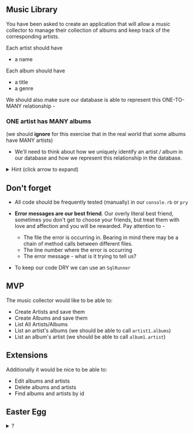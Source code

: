 ## Music Library

You have been asked to create an application that will allow a music collector to manage their collection of albums and keep track of the corresponding artists.

Each artist should have

- a name

Each album should have 

- a title
- a genre

We should also make sure our database is able to represent this ONE-TO-MANY relationship -

### ONE artist has MANY albums

(we should **ignore** for this exercise that in the real world that some albums have MANY artists)

- We'll need to think about how we uniquely identify an artist / album in our database and how we represent this relationship in the database.

<details>
	<summary>Hint (click arrow to expand)</summary>
	An <code>id</code> in each table. One <code>references</code> the other <code>id</code>
</details>

## Don't forget

- All code should be frequently tested (manually) in our `console.rb` or `pry`
- **Error messages are our best friend**. Our overly literal best friend, sometimes you don't get to choose your friends, but treat them with love and affection and you will be rewarded. Pay attention to -
 
	- The file the error is occurring in. Bearing in mind there may be a chain of method calls between different files.
	- The line number where the error is occurring
	- The error message - what is it trying to tell us?
- To keep our code DRY we can use an `SqlRunner`


## MVP

The music collector would like to be able to:

* Create Artists and save them
* Create Albums and save them
* List All Artists/Albums
* List an artist's albums (we should be able to call `artist1.albums`)
* List an album's artist (we should be able to call `album1.artist`)


## Extensions

Additionally it would be nice to be able to:

* Edit albums and artists 
* Delete albums and artists 
* Find albums and artists by id

## Easter Egg

<details>
	<summary>?</summary>	
There was a new message called error<br>    
That would often fill them with terror   <br>   
But by taking their time   <br>   
To read every line  <br>   
Life suddenly seemed so much fairer<br>   
</details>
